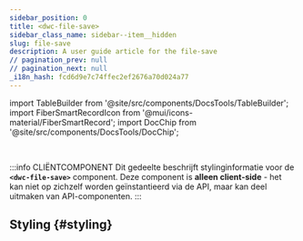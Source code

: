 ```yaml
---
sidebar_position: 0
title: <dwc-file-save>
sidebar_class_name: sidebar--item__hidden
slug: file-save
description: A user guide article for the file-save
// pagination_prev: null
// pagination_next: null
_i18n_hash: fcd6d9e7c74ffec2ef2676a70d024a77
---
```

import TableBuilder from '@site/src/components/DocsTools/TableBuilder';
import FiberSmartRecordIcon from '@mui/icons-material/FiberSmartRecord';
import DocChip from '@site/src/components/DocsTools/DocChip';

<DocChip chip='shadow' />

<br />

:::info CLIËNTCOMPONENT
Dit gedeelte beschrijft stylinginformatie voor de **`<dwc-file-save>`** component. Deze component is **alleen client-side** - het kan niet op zichzelf worden geïnstantieerd via de API, maar kan deel uitmaken van API-componenten.
:::

## Styling {#styling}

<TableBuilder name="dwc-file-save" clientComponent />
